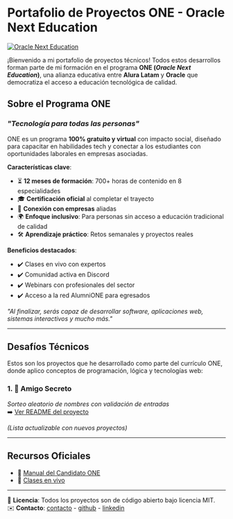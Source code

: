 # Portafolio de Proyectos ONE - Oracle Next Education

[![Oracle Next Education](https://img.shields.io/badge/Programa%20ONE-Alura%20Latam%20%2B%20Oracle-blue)](https://www.oracle.com/pe/education/oracle-next-education/)

¡Bienvenido a mi portafolio de proyectos técnicos! Todos estos desarrollos forman parte de mi formación en el programa **ONE (*Oracle Next Education*)**, una alianza educativa entre **Alura Latam** y **Oracle** que democratiza el acceso a educación tecnológica de calidad. 

## Sobre el Programa ONE

### *"Tecnología para todas las personas"*
ONE es un programa **100% gratuito y virtual** con impacto social, diseñado para capacitar en habilidades tech y conectar a los estudiantes con oportunidades laborales en empresas asociadas. 

**Características clave**:
- ⏳ **12 meses de formación**: 700+ horas de contenido en 8 especialidades
- 🎓 **Certificación oficial** al completar el trayecto
- 💼 **Conexión con empresas** aliadas
- 🌍 **Enfoque inclusivo**: Para personas sin acceso a educación tradicional de calidad
- 🛠️ **Aprendizaje práctico**: Retos semanales y proyectos reales

**Beneficios destacados**:
- ✔️ Clases en vivo con expertos  
- ✔️ Comunidad activa en Discord  
- ✔️ Webinars con profesionales del sector  
- ✔️ Acceso a la red AlumniONE para egresados  

*"Al finalizar, serás capaz de desarrollar software, aplicaciones web, sistemas interactivos y mucho más."*

---

## Desafíos Técnicos

Estos son los proyectos que he desarrollado como parte del currículo ONE, donde aplico conceptos de programación, lógica y tecnologías web:

### 1. 🎲 **Amigo Secreto**  
   *Sorteo aleatorio de nombres con validación de entradas*  
   ➡️ [Ver README del proyecto](https://github.com/lPassword012/formacion-g8-one/tree/main/desafios/amigo-secreto)

*(Lista actualizable con nuevos proyectos)*

---

## Recursos Oficiales
- 📖 [Manual del Candidato ONE](https://www.oracle.com/ar/education/oracle-next-education/)
- 🎥 [Clases en vivo](https://www.aluracursos.com/)

---

📜 **Licencia**: Todos los proyectos son de código abierto bajo licencia MIT.  
✉️ **Contacto**: [contacto](m2035ausv@gmail.com) - [github](https://github.com/lPassword012) - [linkedin](https://www.linkedin.com/in/dev-mauricio/)
